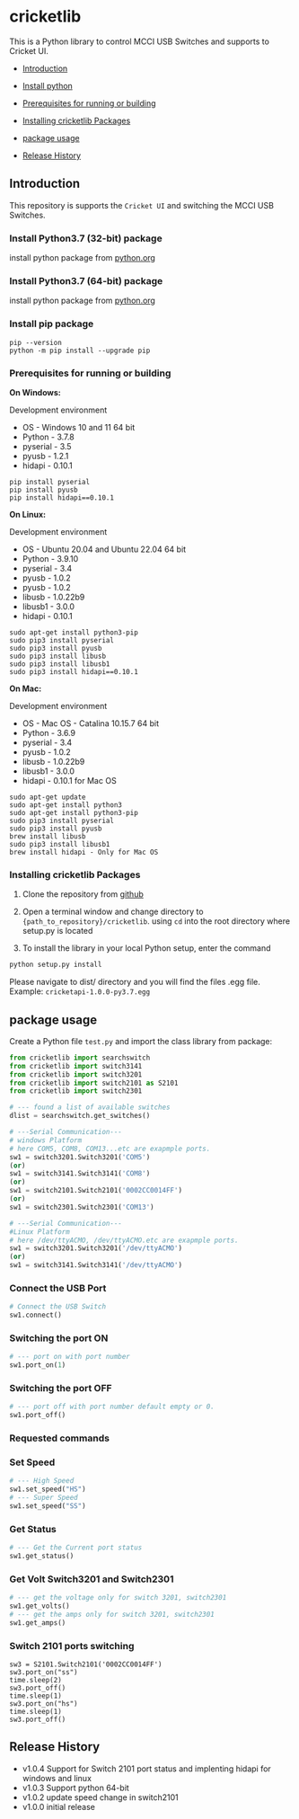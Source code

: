 # cricketlib

This is a Python library to control MCCI USB Switches and supports to Cricket UI.
<!--
  This TOC uses the VS Code markdown TOC extension AlanWalk.markdown-toc.
  We strongly recommend updating using VS Code, the markdown-toc extension and the
  bierner.markdown-preview-github-styles extension. Note that if you are using
  VS Code 1.29 and Markdown TOC 1.5.6, https://github.com/AlanWalk/markdown-toc/issues/65
  applies -- you must change your line-ending to some non-auto value in Settings>
  Text Editor>Files.  `\n` works for me.
-->
<!-- markdownlint-disable MD033 MD004 -->
<!-- markdownlint-capture -->
<!-- markdownlint-disable -->
<!-- TOC depthFrom:2 updateOnSave:true -->

- [Introduction](#introduction)
- [Install python](#install-python37-32-bit-package)
- [Prerequisites for running or building](#prerequisites-for-running-or-building)
- [Installing cricketlib Packages](#installing-cricketlib-package)
- [package usage](#package-usage)

- [Release History](#release-history)

## Introduction
This repository is supports the `Cricket UI` and switching the MCCI USB Switches.

### Install Python3.7 (32-bit) package 
install python package from [python.org](https://www.python.org/ftp/python/3.7.8/python-3.7.8.exe)


### Install Python3.7 (64-bit) package
install python package from [python.org](https://www.python.org/ftp/python/3.7.8/python-3.7.8-amd64.exe)

### Install pip package
```shell
pip --version
python -m pip install --upgrade pip
```

### Prerequisites for running or building

<strong>On Windows:</strong>

Development environment

* OS - Windows 10 and 11 64 bit
* Python - 3.7.8
* pyserial - 3.5
* pyusb - 1.2.1
* hidapi - 0.10.1

```shell
pip install pyserial
pip install pyusb
pip install hidapi==0.10.1
```

<strong>On Linux:</strong>

Development environment

* OS - Ubuntu 20.04 and Ubuntu 22.04 64 bit
* Python - 3.9.10
* pyserial - 3.4
* pyusb - 1.0.2
* pyusb - 1.0.2
* libusb - 1.0.22b9
* libusb1 - 3.0.0
* hidapi - 0.10.1

```shell
sudo apt-get install python3-pip
sudo pip3 install pyserial
sudo pip3 install pyusb
sudo pip3 install libusb
sudo pip3 install libusb1
sudo pip3 install hidapi==0.10.1
```

<strong>On Mac:</strong>

Development environment

* OS - Mac OS - Catalina 10.15.7 64 bit
* Python - 3.6.9
* pyserial - 3.4
* pyusb - 1.0.2
* libusb - 1.0.22b9
* libusb1 - 3.0.0
* hidapi - 0.10.1 for Mac OS

```shell
sudo apt-get update
sudo apt-get install python3
sudo apt-get install python3-pip
sudo pip3 install pyserial
sudo pip3 install pyusb
brew install libusb
sudo pip3 install libusb1
brew install hidapi - Only for Mac OS
```
### Installing cricketlib Packages

1.  Clone the repository from [github](https://github.com/mcci-usb/cricketlib)

2.  Open a terminal window and change directory to  `{path_to_repository}/cricketlib`. using `cd` into the root directory where setup.py is located

3.  To install the library in your local Python setup, enter the command
```bash
python setup.py install
```

Please navigate to dist/ directory and you will find the files .egg file.
Example: `cricketapi-1.0.0-py3.7.egg`

## package usage
Create a Python file `test.py` and import the class library from package:

```python
from cricketlib import searchswitch
from cricketlib import switch3141
from cricketlib import switch3201
from cricketlib import switch2101 as S2101
from cricketlib import switch2301
```
```python
# --- found a list of available switches
dlist = searchswitch.get_switches()
```
```python
# ---Serial Communication---
# windows Platform
# here COM5, COM8, COM13...etc are exapmple ports.
sw1 = switch3201.Switch3201('COM5') 
(or)
sw1 = switch3141.Switch3141('COM8')
(or)
sw1 = switch2101.Switch2101('0002CC0014FF')
(or)
sw1 = switch2301.Switch2301('COM13')
```
```python
# ---Serial Communication---
#Linux Platform
# here /dev/ttyACMO, /dev/ttyACMO.etc are exapmple ports.
sw1 = switch3201.Switch3201('/dev/ttyACMO') 
(or)
sw1 = switch3141.Switch3141('/dev/ttyACMO')
```
### Connect the USB Port
``` python
# Connect the USB Switch
sw1.connect()
```
### Switching the port ON
```python
# --- port on with port number
sw1.port_on(1)
```
### Switching the port OFF
```python
# --- port off with port number default empty or 0.
sw1.port_off()
```
### Requested commands

### Set Speed
```python
# --- High Speed
sw1.set_speed("HS")
# --- Super Speed
sw1.set_speed("SS")
```
### Get Status
```python
# --- Get the Current port status
sw1.get_status()
```

### Get Volt Switch3201 and Switch2301
```python
# --- get the voltage only for switch 3201, switch2301
sw1.get_volts()
# --- get the amps only for switch 3201, switch2301
sw1.get_amps()
```
### Switch 2101 ports switching
```
sw3 = S2101.Switch2101('0002CC0014FF')
sw3.port_on("ss")
time.sleep(2)
sw3.port_off()
time.sleep(1)
sw3.port_on("hs")
time.sleep(1)
sw3.port_off()
```
## Release History
- v1.0.4 Support for Switch 2101 port status and implenting hidapi for windows and linux
- v1.0.3 Support python 64-bit
- v1.0.2 update speed change in switch2101
- v1.0.0 initial release